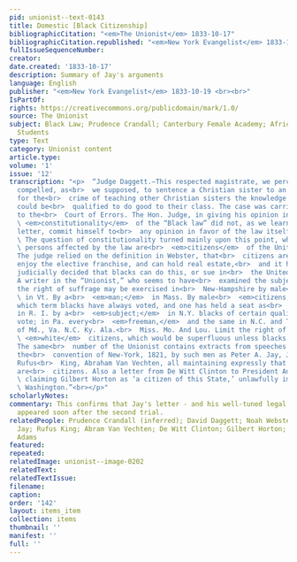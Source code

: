 ```yaml
---
pid: unionist--text-0143
title: Domestic [Black Citizenship]
bibliographicCitation: "<em>The Unionist</em> 1833-10-17"
bibliographicCitation.republished: "<em>New York Evangelist</em> 1833-10-19 <br><br>"
fullIssueSequenceNumber: 
creator: 
date.created: '1833-10-17'
description: Summary of Jay's arguments
language: English
publisher: "<em>New York Evangelist</em> 1833-10-19 <br><br>"
IsPartOf: 
rights: https://creativecommons.org/publicdomain/mark/1.0/
source: The Unionist
subject: Black Law; Prudence Crandall; Canterbury Female Academy; African-American
  Students
type: Text
category: Unionist content
article.type: 
volume: '1'
issue: '12'
transcription: "<p>  “Judge Daggett.—This respected magistrate, we perceive, was not
  compelled, as<br>  we supposed, to sentence a Christian sister to an infamous punishment
  for the<br>  crime of teaching other Christian sisters the knowledge by which they
  could be<br>  qualified to do good to their class. The case was carried directly
  to the<br>  Court of Errors. The Hon. Judge, in giving his opinion in favor of the<br>
  \ <em>constitutionality</em>  of the “Black law” did not, as we learn by a private
  letter, commit himself to<br>  any opinion in favor of the law itself.<br></p><p>
  \ The question of constitutionality turned mainly upon this point, whether the<br>
  \ persons affected by the law are<br>  <em>citizens</em>  of the United States.
  The judge relied on the definition in Webster, that<br>  citizens are those who
  enjoy the elective franchise, and can hold real estate,<br>  and it has never been
  judicially decided that blacks can do this, or sue in<br>  the United States Courts.
  A writer in the “Unionist,” who seems to have<br>  examined the subject, shows that
  the right of suffrage may be exercised in<br>  New-Hampshire by male<br>  <em>inhabitants;</em>
  \ in Vt. By a<br>  <em>man;</em>  in Mass. By male<br>  <em>citizens,</em>  (under
  which term blacks have always voted, and one has held a seat as<br>  representative,)
  in R. I. by a<br>  <em>subject;</em>  in N.Y. blacks of certain qualifications can
  vote; in Pa. every<br>  <em>freeman,</em>  and the same in N.C. and Tenn. The constitutions
  of Md., Va. N.C. Ky. Ala.<br>  Miss. Mo. And Lou. Limit the right of voting to free<br>
  \ <em>white</em>  citizens, which would be superfluous unless blacks may be citizens.
  The same<br>  number of the Unionist contains extracts from speeches delivered in
  the<br>  convention of New-York, 1821, by such men as Peter A. Jay, James Kent,
  Rufus<br>  King, Abraham Van Vechten, all maintaining expressly that people of color
  are<br>  citizens. Also a letter from De Witt Clinton to President Adams in 1826,<br>
  \ claiming Gilbert Horton as ‘a citizen of this State,’ unlawfully imprisoned at<br>
  \ Washington.”<br></p>"
scholarlyNotes: 
commentary: This confirms that Jay's letter - and his well-tuned legal arguments -
  appeared soon after the second trial.
relatedPeople: Prudence Crandall (inferred); David Daggett; Noah Webster; Peter A.
  Jay; Rufus King; Abram Van Vechten; De Witt Clinton; Gilbert Horton; John Quincy
  Adams
featured: 
repeated: 
relatedImage: unionist--image-0202
relatedText: 
relatedTextIssue: 
filename: 
caption: 
order: '142'
layout: items_item
collection: items
thumbnail: ''
manifest: ''
full: ''
---
```

